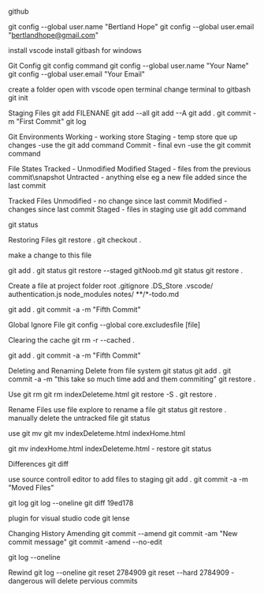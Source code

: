 github

git config --global user.name "Bertland Hope"
git config --global user.email "bertlandhope@gmail.com"

install vscode
install gitbash for windows

Git Config 
git config command 
git config --global user.name "Your Name" 
git config --global user.email "Your Email" 

create a folder
open with vscode
open terminal
change terminal to gitbash
git init

Staging Files 
git add FILENANE 
git add  --all
git add --A 
git add . 
git commit -m "First Commit" 
git log

Git Environments
Working - working store
Staging - temp store que up changes -use the git add command
Commit - final evn -use the git commit command

File States
Tracked - Unmodified Modified Staged - files from the previous commit\snapshot
Untracted - anything else eg a new file added since the last commit

Tracked Files 
Unmodified - no change since last commit
Modified - changes since last commit
Staged - files in staging use git add command

git status

Restoring Files 
git restore . 
git checkout .

make a change to this file

git add .
git status
git restore --staged gitNoob.md
git status
git restore .

Create a file at project folder root .gitignore
.DS_Store
.vscode/
authentication.js
node_modules
notes/
**/*-todo.md

git add .
git commit -a -m "Fifth Commit"

Global Ignore File
git config --global core.excludesfile [file]

Clearing the cache
git rm -r --cached .

git add .
git commit -a -m "Fifth Commit"

Deleting and Renaming
Delete from file system
git status
git add .
git commit -a -m "this take so much time add and them commiting"
git restore .

Use git rm
git rm indexDeleteme.html
git restore -S .
git restore .

Rename Files
use file explore to rename a file
git status
git restore .
manually delete the untracked file
git status

use git mv
git mv indexDeleteme.html indexHome.html

git mv indexHome.html indexDeleteme.html - restore 
git status

Differences
git diff

use source controll editor to add files to staging
git add .
git commit -a -m "Moved Files"

git log
git log --oneline
git diff 19ed178

plugin for visual studio code git lense

Changing History
Amending
git commit --amend
git commit -am "New commit message"
git commit -amend --no-edit

git log --oneline

Rewind
git log --oneline
git reset 2784909
git reset --hard 2784909 - dangerous will delete pervious commits



